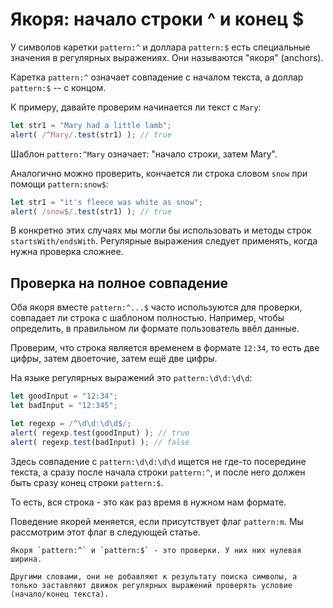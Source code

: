 # Якоря: начало строки ^ и конец $

У символов каретки `pattern:^` и доллара `pattern:$` есть специальные значения в регулярных выражениях. Они называются "якоря" (anchors).

Каретка `pattern:^` означает совпадение с началом текста, а доллар `pattern:$` -- с концом.

К примеру, давайте проверим начинается ли текст с `Mary`:

```js run
let str1 = "Mary had a little lamb";
alert( /^Mary/.test(str1) ); // true
```

Шаблон `pattern:^Mary` означает: "начало строки, затем Mary".

Аналогично можно проверить, кончается ли строка словом `snow` при помощи `pattern:snow$`:

```js run
let str1 = "it's fleece was white as snow";
alert( /snow$/.test(str1) ); // true
```

В конкретно этих случаях мы могли бы использовать и методы строк `startsWith/endsWith`. Регулярные выражения следует применять, когда нужна проверка сложнее.

## Проверка на полное совпадение

Оба якоря вместе `pattern:^...$` часто используются для проверки, совпадает ли строка с шаблоном полностью. Например, чтобы определить, в правильном ли формате пользователь ввёл данные.

Проверим, что строка является временем в формате `12:34`, то есть две цифры, затем двоеточие, затем ещё две цифры.

На языке регулярных выражений это `pattern:\d\d:\d\d`:

```js run
let goodInput = "12:34";
let badInput = "12:345";

let regexp = /^\d\d:\d\d$/;
alert( regexp.test(goodInput) ); // true
alert( regexp.test(badInput) ); // false
```

Здесь совпадение с `pattern:\d\d:\d\d` ищется не где-то посередине текста, а сразу после начала строки `pattern:^`, и после него должен быть сразу конец строки `pattern:$`.

То есть, вся строка - это как раз время в нужном нам формате.

Поведение якорей меняется, если присутствует флаг `pattern:m`. Мы рассмотрим этот флаг в следующей статье.

```smart header="У якорей нулевая ширина
Якоря `pattern:^` и `pattern:$` - это проверки. У них них нулевая ширина.

Другими словами, они не добавляют к результату поиска символы, а только заставляют движок регулярных выражений проверять условие (начало/конец текста).
```

